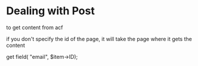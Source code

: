 # Dealing with Post



to get content from acf 

if you don't specify the id of the page, it will take the page where it gets the content

get field( "email", $item->ID);